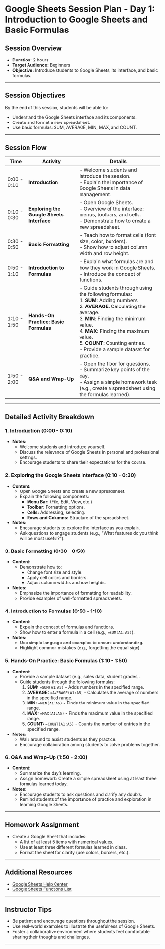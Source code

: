 # Google Sheets Session Plan - Day 1: Introduction to Google Sheets and Basic Formulas  

## Session Overview  
- **Duration:** 2 hours  
- **Target Audience:** Beginners  
- **Objective:** Introduce students to Google Sheets, its interface, and basic formulas.  

---  

## Session Objectives  
By the end of this session, students will be able to:  
- Understand the Google Sheets interface and its components.  
- Create and format a new spreadsheet.  
- Use basic formulas: SUM, AVERAGE, MIN, MAX, and COUNT.  

---  

## Session Flow  

| Time          | Activity                                      | Details                                                                 |  
|---------------|-----------------------------------------------|-------------------------------------------------------------------------|  
| 0:00 - 0:10   | **Introduction**                              | - Welcome students and introduce the session. <br> - Explain the importance of Google Sheets in data management. |  
| 0:10 - 0:30   | **Exploring the Google Sheets Interface**    | - Open Google Sheets. <br> - Overview of the interface: menus, toolbars, and cells. <br> - Demonstrate how to create a new spreadsheet. |  
| 0:30 - 0:50   | **Basic Formatting**                          | - Teach how to format cells (font size, color, borders). <br> - Show how to adjust column width and row height. |  
| 0:50 - 1:10   | **Introduction to Formulas**                 | - Explain what formulas are and how they work in Google Sheets. <br> - Introduce the concept of functions. |  
| 1:10 - 1:50   | **Hands-On Practice: Basic Formulas**        | - Guide students through using the following formulas: <br> 1. **SUM**: Adding numbers. <br> 2. **AVERAGE**: Calculating the average. <br> 3. **MIN**: Finding the minimum value. <br> 4. **MAX**: Finding the maximum value. <br> 5. **COUNT**: Counting entries. <br> - Provide a sample dataset for practice. |  
| 1:50 - 2:00   | **Q&A and Wrap-Up**                          | - Open the floor for questions. <br> - Summarize key points of the day. <br> - Assign a simple homework task (e.g., create a spreadsheet using the formulas learned). |  

---  

## Detailed Activity Breakdown  

### 1. Introduction (0:00 - 0:10)  
- **Notes:**   
  - Welcome students and introduce yourself.  
  - Discuss the relevance of Google Sheets in personal and professional settings.  
  - Encourage students to share their expectations for the course.  

### 2. Exploring the Google Sheets Interface (0:10 - 0:30)  
- **Content:**  
  - Open Google Sheets and create a new spreadsheet.  
  - Explain the following components:  
    - **Menu Bar:** (File, Edit, View, etc.)  
    - **Toolbar:** Formatting options.  
    - **Cells:** Addressing, selecting.  
    - **Rows and Columns:** Structure of the spreadsheet.  
- **Notes:**   
  - Encourage students to explore the interface as you explain.  
  - Ask questions to engage students (e.g., "What features do you think will be most useful?").  

### 3. Basic Formatting (0:30 - 0:50)  
- **Content:**  
  - Demonstrate how to:  
    - Change font size and style.  
    - Apply cell colors and borders.  
    - Adjust column widths and row heights.  
- **Notes:**   
  - Emphasize the importance of formatting for readability.  
  - Provide examples of well-formatted spreadsheets.  

### 4. Introduction to Formulas (0:50 - 1:10)  
- **Content:**  
  - Explain the concept of formulas and functions.  
  - Show how to enter a formula in a cell (e.g., `=SUM(A1:A5)`).  
- **Notes:**   
  - Use simple language and examples to ensure understanding.  
  - Highlight common mistakes (e.g., forgetting the equal sign).  

### 5. Hands-On Practice: Basic Formulas (1:10 - 1:50)  
- **Content:**  
  - Provide a sample dataset (e.g., sales data, student grades).  
  - Guide students through the following formulas:  
    1. **SUM:** `=SUM(A1:A5)` - Adds numbers in the specified range.  
    2. **AVERAGE:** `=AVERAGE(A1:A5)` - Calculates the average of numbers in the specified range.  
    3. **MIN:** `=MIN(A1:A5)` - Finds the minimum value in the specified range.  
    4. **MAX:** `=MAX(A1:A5)` - Finds the maximum value in the specified range.  
    5. **COUNT:** `=COUNT(A1:A5)` - Counts the number of entries in the specified range.  
- **Notes:**   
  - Walk around to assist students as they practice.  
  - Encourage collaboration among students to solve problems together.  

### 6. Q&A and Wrap-Up (1:50 - 2:00)  
- **Content:**  
  - Summarize the day’s learning.  
  - Assign homework: Create a simple spreadsheet using at least three formulas learned today.  
- **Notes:**   
  - Encourage students to ask questions and clarify any doubts.  
  - Remind students of the importance of practice and exploration in learning Google Sheets.  

---  

## Homework Assignment  
- Create a Google Sheet that includes:  
  - A list of at least 5 items with numerical values.  
  - Use at least three different formulas learned in class.  
  - Format the sheet for clarity (use colors, borders, etc.).  

---  

## Additional Resources  
- [Google Sheets Help Center](https://support.google.com/docs/topic/9194907)  
- [Google Sheets Functions List](https://support.google.com/docs/table/25273)  

---  

## Instructor Tips  
- Be patient and encourage questions throughout the session.  
- Use real-world examples to illustrate the usefulness of Google Sheets.  
- Foster a collaborative environment where students feel comfortable sharing their thoughts and challenges.  

---
